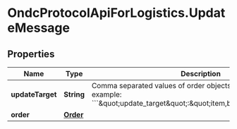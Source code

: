 # OndcProtocolApiForLogistics.UpdateMessage

## Properties
Name | Type | Description | Notes
------------ | ------------- | ------------- | -------------
**updateTarget** | **String** | Comma separated values of order objects being updated. For example: &#x60;&#x60;&#x60;\&quot;update_target\&quot;:\&quot;item,billing,fulfillment\&quot;&#x60;&#x60;&#x60; | 
**order** | [**Order**](Order.md) |  | 
